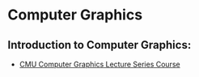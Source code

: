# Computer Graphics

## Introduction to Computer Graphics:
- [CMU Computer Graphics Lecture Series Course](https://www.youtube.com/playlist?list=PL9_jI1bdZmz2emSh0UQ5iOdT2xRHFHL7E)
